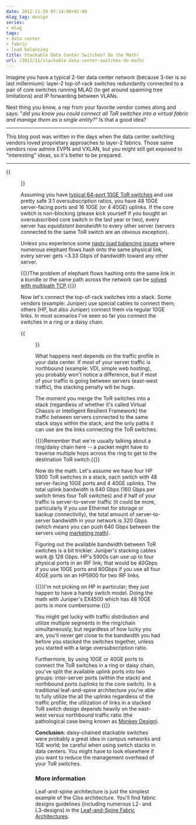 ```yaml
---
date: 2012-11-29 07:14:00+01:00
mlag_tag: design
series:
- mlag
tags:
- data center
- fabric
- load balancing
title: Stackable Data Center Switches? Do the Math!
url: /2012/11/stackable-data-center-switches-do-math/
---
```

Imagine you have a typical 2-tier data center network (because 3-tier is so last millennium): layer-2 top-of-rack switches redundantly connected to a pair of core switches running MLAG (to get around spanning tree limitations) and IP forwarding between VLANs.

Next thing you know, a rep from your favorite vendor comes along and says: "_did you know you could connect all ToR switches into a virtual fabric and manage them as a single entity?_" Is that a good idea?
<!--more-->
---

This blog post was written in the days when the data center switching vendors loved proprietary approaches to layer-2 fabrics. Those same vendors now admire EVPN and VXLAN, but you might still get exposed to "interesting" ideas, so it's better to be prepared.

---

{{<figure src="/2012/11/s400-MLAG_Leaf_Spine.png" caption="Typical layer-2 leaf-and-spine design">}}

Assuming you have [typical 64-port 10GE ToR switches](http://etherealmind.com/merchant-silicon-vendor-software-rise-lost-opportunity/) and use pretty safe 3:1 oversubscription ratios, you have 48 10GE server-facing ports and 16 10GE (or 4 40GE) uplinks. If the core switch is non-blocking (please kick yourself if you bought an oversubscribed core switch in the last year or two), every server has *equidistant bandwidth* to every other server (servers connected to the same ToR switch are an obvious exception).

Unless you experience some [nasty load balancing issues](http://packetpushers.net/the-scaling-limitations-of-etherchannel-or-why-11-does-not-equal-2/) where numerous elephant flows hash onto the same physical link, every server gets \~3.33 Gbps of bandwidth toward any other server.

{{<note info>}}The problem of elephant flows hashing onto the same link in a bundle or the same path across the network can be [solved with multipath TCP](http://www.youtube.com/watch?v=02nBaaIoFWU).{{</note>}}

Now let's connect the top-of-rack switches into a stack. Some vendors (example: Juniper) use special cables to connect them; others (HP, but also Juniper) connect them via regular 10GE links. In most scenarios I've seen so far you connect the switches in a ring or a daisy chain.

{{<figure caption="Introducing stackable leaf switches" src="/2012/11/s400-MLAG_Stackable.png">}}

What happens next depends on the traffic profile in your data center. If most of your server traffic is northbound (example: VDI, simple web hosting), you probably won't notice a difference, but if most of your traffic is going between servers (east-west traffic), the stacking penalty will be huge.

The moment you merge the ToR switches into a stack (regardless of whether it's called Virtual Chassis or Intelligent Resilient Framework) the traffic between servers connected to the same stack stays within the stack, and the only paths it can use are the links connecting the ToR switches.

{{<note warn>}}Remember that we're usually talking about a ring/daisy chain here -- a packet might have to traverse multiple hops across the ring to get to the destination ToR switch.{{</note>}}

Now do the math. Let's assume we have four HP 5900 ToR switches in a stack, each switch with 48 server-facing 10GE ports and 4 40GE uplinks. The total uplink bandwidth is 640 Gbps (160 Gbps per switch times four ToR switches) and if half of your traffic is server-to-server traffic (it could be more, particularly if you use Ethernet for storage or backup connectivity), the total amount of server-to-server bandwidth in your network is 320 Gbps (which means you can push 640 Gbps between the servers using [marketing math](http://etherealmind.com/network-dictionary-marketing-math/)).

Figuring out the available bandwidth between ToR switches is a bit trickier. Juniper's stacking cables work @ 128 Gbps. HP's 5900s can use up to four physical ports in an IRF link; that would be 40Gbps if you use 10GE ports and 80Gbps if you use all four 40GE ports on an HP5900 for two IRF links.

{{<note>}}I'm not picking on HP in particular; they just happen to have a handy switch model. Doing the math with Juniper's EX4500 which has 48 10GE ports is more cumbersome.{{</note>}}

You might get lucky with traffic distribution and utilize multiple segments in the ring/chain simultaneously, but regardless of how lucky you are, you'll never get close to the bandwidth you had before you stacked the switches together, unless you started with a large oversubscription ratio.

Furthermore, by using 10GE or 40GE ports to connect the ToR switches in a ring or daisy chain, you've split the available uplink ports into two groups: inter-server ports (within the stack) and northbound ports (uplinks to the core switch). In a traditional leaf-and-spine architecture you're able to fully utilize the all the uplinks regardless of the traffic profile; the utilization of links in a stacked ToR switch design depends heavily on the east-west versus northbound traffic ratio (the pathological case being known as [Monkey Design](/2012/04/monkey-design-still-doesnt-work-well/)).

**Conclusion:** daisy-chained stackable switches were probably a great idea in campus networks and 1GE world; be careful when using switch stacks in data centers. You might have to look elsewhere if you want to reduce the management overhead of your ToR switches.

### More information

Leaf-and-spine architecture is just the simplest example of the Clos architecture. You'll find fabric designs guidelines (including numerous L2- and L3-designs) in the [Leaf-and-Spine Fabric Architectures](https://www.ipspace.net/Leaf-and-Spine_Fabric_Architectures).
